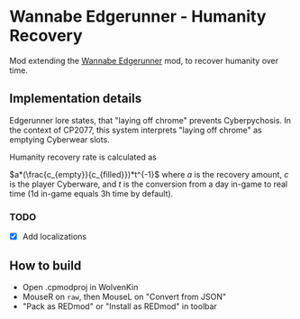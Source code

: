 # Wannabe Edgerunner - Humanity Recovery

Mod extending the [Wannabe Edgerunner](https://www.nexusmods.com/cyberpunk2077/mods/5646) mod, to recover humanity over time.

## Implementation details

Edgerunner lore states, that "laying off chrome" prevents Cyberpychosis. In the context of CP2077, this system interprets "laying off chrome" as emptying Cyberwear slots.

Humanity recovery rate is calculated as

$a*(\frac{c_{empty}}{c_{filled}})*t^{-1}$ where $a$ is the recovery amount, $c$ is the player Cyberware, and $t$ is the conversion from a day in-game to real time (1d in-game equals 3h time by default).

### TODO
- [x] Add localizations

## How to build

- Open .cpmodproj in WolvenKin
- MouseR on `raw`, then MouseL on "Convert from JSON"
- "Pack as REDmod" or "Install as REDmod" in toolbar
